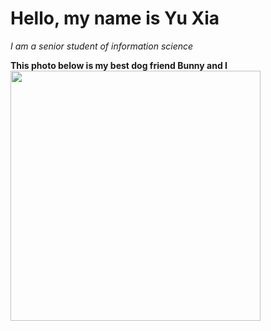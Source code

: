 
# Hello, my name is Yu Xia
*I am a senior student of information science*


**This photo below is my best dog friend Bunny and I**
<img src="" width="400">
